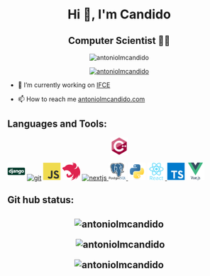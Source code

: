 <h1 align="center">Hi 👋, I'm Candido</h1>
<h2 align="center">Computer Scientist 🧑‍💻</h2>

<p align="center"> <img src="https://komarev.com/ghpvc/?username=antoniolmcandido&label=Profile%20views&color=0e75b6&style=flat" alt="antoniolmcandido" /> </p>

<p align="center"> <a href="https://github.com/ryo-ma/github-profile-trophy"><img src="https://github-profile-trophy.vercel.app/?username=antoniolmcandido" alt="antoniolmcandido" /></a> </p>

- 🔭 I’m currently working on [IFCE](https://ifce.edu.br)

- 📫 How to reach me [antoniolmcandido.com](https://antoniolmcandido.com)

<h2 align="left">Languages and Tools:</h2>
<p align="center"> <a href="https://www.w3schools.com/cpp/" target="_blank" rel="noreferrer"> <img src="https://raw.githubusercontent.com/devicons/devicon/master/icons/cplusplus/cplusplus-original.svg" alt="cplusplus" width="40" height="40"/></a> 

<a href="https://www.djangoproject.com/" target="_blank" rel="noreferrer"> <img src="https://raw.githubusercontent.com/devicons/devicon/master/icons/django/django-original.svg" alt="django" width="40" height="40"/></a> <a href="https://git-scm.com/" target="_blank" rel="noreferrer"> <img src="https://www.vectorlogo.zone/logos/git-scm/git-scm-icon.svg" alt="git" width="40" height="40"/></a> <a href="https://developer.mozilla.org/en-US/docs/Web/JavaScript" target="_blank" rel="noreferrer"> <img src="https://raw.githubusercontent.com/devicons/devicon/master/icons/javascript/javascript-original.svg" alt="javascript" width="40" height="40"/></a> <a href="https://nestjs.com/" target="_blank" rel="noreferrer"> <img src="https://raw.githubusercontent.com/devicons/devicon/master/icons/nestjs/nestjs-plain.svg" alt="nestjs" width="40" height="40"/></a> <a href="https://nextjs.org/" target="_blank" rel="noreferrer"> <img src="https://cdn.worldvectorlogo.com/logos/nextjs-2.svg" alt="nextjs" width="40" height="40"/> </a> <a href="https://www.postgresql.org" target="_blank" rel="noreferrer"> <img src="https://raw.githubusercontent.com/devicons/devicon/master/icons/postgresql/postgresql-original-wordmark.svg" alt="postgresql" width="40" height="40"/> </a> <a href="https://www.python.org" target="_blank" rel="noreferrer"> <img src="https://raw.githubusercontent.com/devicons/devicon/master/icons/python/python-original.svg" alt="python" width="40" height="40"/></a> <a href="https://reactjs.org/" target="_blank" rel="noreferrer"> <img src="https://raw.githubusercontent.com/devicons/devicon/master/icons/react/react-original-wordmark.svg" alt="react" width="40" height="40"/> </a> <a href="https://www.typescriptlang.org/" target="_blank" rel="noreferrer"> <img src="https://raw.githubusercontent.com/devicons/devicon/master/icons/typescript/typescript-original.svg" alt="typescript" width="40" height="40"/></a> <a href="https://vuejs.org/" target="_blank" rel="noreferrer"> <img src="https://raw.githubusercontent.com/devicons/devicon/master/icons/vuejs/vuejs-original-wordmark.svg" alt="vuejs" width="40" height="40"/></a> </p>

<h2> Git hub status: <h2/>
<p align="center"><img src="https://github-readme-stats.vercel.app/api/top-langs?username=antoniolmcandido&show_icons=true&locale=en&layout=compact" alt="antoniolmcandido" /></p>

<p align="center">&nbsp;<img src="https://github-readme-stats.vercel.app/api?username=antoniolmcandido&show_icons=true&locale=en" alt="antoniolmcandido" /></p>

<p align="center"><img src="https://github-readme-streak-stats.herokuapp.com/?user=antoniolmcandido&" alt="antoniolmcandido" /></p>